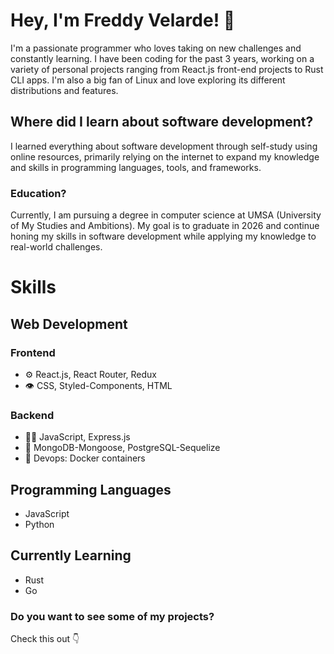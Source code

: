 # Hey, I'm Freddy Velarde! 👋

I'm a passionate programmer who loves taking on new challenges and constantly learning. I have been coding for the past 3 years, working on a variety of personal projects ranging from React.js front-end projects to Rust CLI apps. I'm also a big fan of Linux and love exploring its different distributions and features.

## Where did I learn about software development?

I learned everything about software development through self-study using online resources, primarily relying on the internet to expand my knowledge and skills in programming languages, tools, and frameworks.

### Education?

Currently, I am pursuing a degree in computer science at UMSA (University of My Studies and Ambitions). My goal is to graduate in 2026 and continue honing my skills in software development while applying my knowledge to real-world challenges.

# Skills
## Web Development
### Frontend
- ⚙️ React.js, React Router, Redux
- 👁️ CSS, Styled-Components, HTML
### Backend
- 👨‍💻 JavaScript, Express.js
- 💽 MongoDB-Mongoose, PostgreSQL-Sequelize
- 🐳 Devops: Docker containers
## Programming Languages
- JavaScript
- Python

## Currently Learning
- Rust
- Go

### Do you want to see some of my projects?
Check this out :point_down: 
